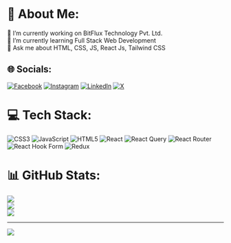# 💫 About Me:
🔭 I’m currently working on BitFlux Technology Pvt. Ltd.<br>🌱 I’m currently learning Full Stack Web Development<br>💬 Ask me about HTML, CSS, JS, React Js, Tailwind CSS<br>


## 🌐 Socials:
[![Facebook](https://img.shields.io/badge/Facebook-%231877F2.svg?logo=Facebook&logoColor=white)](https://facebook.com/bigyan.sapkota.codes) [![Instagram](https://img.shields.io/badge/Instagram-%23E4405F.svg?logo=Instagram&logoColor=white)](https://instagram.com/bigyansapktoa) [![LinkedIn](https://img.shields.io/badge/LinkedIn-%230077B5.svg?logo=linkedin&logoColor=white)](https://linkedin.com/in/bigyansapkota) [![X](https://img.shields.io/badge/X-black.svg?logo=X&logoColor=white)](https://x.com/bigyan_spkt) 

# 💻 Tech Stack:
![CSS3](https://img.shields.io/badge/css3-%231572B6.svg?style=for-the-badge&logo=css3&logoColor=white) ![JavaScript](https://img.shields.io/badge/javascript-%23323330.svg?style=for-the-badge&logo=javascript&logoColor=%23F7DF1E) ![HTML5](https://img.shields.io/badge/html5-%23E34F26.svg?style=for-the-badge&logo=html5&logoColor=white) ![React](https://img.shields.io/badge/react-%2320232a.svg?style=for-the-badge&logo=react&logoColor=%2361DAFB) ![React Query](https://img.shields.io/badge/-React%20Query-FF4154?style=for-the-badge&logo=react%20query&logoColor=white) ![React Router](https://img.shields.io/badge/React_Router-CA4245?style=for-the-badge&logo=react-router&logoColor=white) ![React Hook Form](https://img.shields.io/badge/React%20Hook%20Form-%23EC5990.svg?style=for-the-badge&logo=reacthookform&logoColor=white) ![Redux](https://img.shields.io/badge/redux-%23593d88.svg?style=for-the-badge&logo=redux&logoColor=white)
# 📊 GitHub Stats:
![](https://github-readme-stats.vercel.app/api?username=bigyan-sapkota&theme=dark&hide_border=false&include_all_commits=false&count_private=false)<br/>
![](https://github-readme-streak-stats.herokuapp.com/?user=bigyan-sapkota&theme=dark&hide_border=false)<br/>
![](https://github-readme-stats.vercel.app/api/top-langs/?username=bigyan-sapkota&theme=dark&hide_border=false&include_all_commits=false&count_private=false&layout=compact)

---
[![](https://visitcount.itsvg.in/api?id=bigyan-sapkota&icon=0&color=0)](https://visitcount.itsvg.in)

<!-- Proudly created with GPRM ( https://gprm.itsvg.in ) -->
